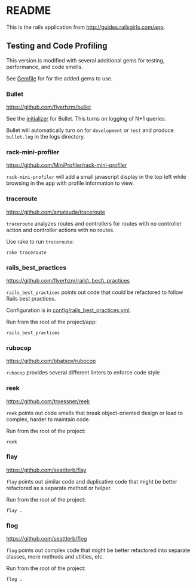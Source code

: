 README
======

This is the rails application from http://guides.railsgirls.com/app.

Testing and Code Profiling
--------------------------

This version is modified with several additional gems for testing, performance,
and code smells.

See [Gemfile](Gemfile) for for the added gems to use.

### Bullet

https://github.com/flyerhzm/bullet

See the [initializer](config/initializers/bullet.rb) for Bullet. This turns on
logging of N+1 queries.

Bullet will automatically turn on for `development` or `test` and produce
`bullet.log` in the logs directory.

###  rack-mini-profiler

https://github.com/MiniProfiler/rack-mini-profiler

`rack-mini-profiler` will add a small javascript display in the top left
while browsing in the app with profile information to view.

### traceroute

https://github.com/amatsuda/traceroute

`traceroute` analyzes routes and controllers for routes with no controller
action and controller actions with no routes.

Use rake to run `traceroute`:

```shell
rake traceroute
```

### rails\_best\_practices

https://github.com/flyerhzm/rails\_best\_practices

`rails_best_practices` points out code that could be refactored to follow
Rails best practices.

Configuration is in
[config/rails_best_practices.yml](config/rails_best_practices.yml).

Run from the root of the project/app:

```shell
rails_best_practices
```

### rubocop

https://github.com/bbatsov/rubocop

`rubocop` provides several different linters to enforce code style

### reek

https://github.com/troessner/reek

`reek` points out code smells that break object-oriented design or lead to
complex, harder to maintain code.

Run from the root of the project:

```shell
reek
```

### flay

https://github.com/seattlerb/flay

`flay` points out similar code and duplicative code that might be better
refactored as a separate method or helper.

Run from the root of the project:

```shell
flay .
```

### flog

https://github.com/seattlerb/flog

`flog` points out complex code that might be better refactored into separate
classes, more methods and utlities, etc.

Run from the root of the project:

```shell
flog .
```


